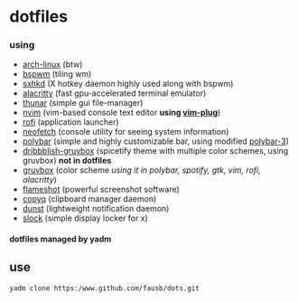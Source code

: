 # dotfiles

### using
- [arch-linux](https://wiki.archlinux.org/index.php/Arch_Linux) (btw)
- [bspwm](https://wiki.archlinux.org/index.php/bspwm) (tiling wm)
- [sxhkd](https://wiki.archlinux.org/index.php/Sxhkd) (X hotkey daemon highly used along with bspwm)
- [alacritty](https://github.com/alacritty/alacritty) (fast gpu-accelerated terminal emulator)
- [thunar](https://wiki.archlinux.org/index.php/thunar) (simple gui file-manager)
- [nvim](https://neovim.io/) (vim-based console text editor **using [vim-plug](https://github.com/junegunn/vim-plug)**)
- [rofi](https://github.com/davatorium/rofi) (application launcher)
- [neofetch](https://github.com/dylanaraps/neofetch) (console utility for seeing system information)
- [polybar](https://github.com/polybar/polybar) (simple and highly customizable bar, using modified [polybar-3](https://github.com/adi1090x/polybar-themes))
- [dribbblish-gruvbox](https://github.com/morpheusthewhite/spicetify-themes/tree/master/Dribbblish) (spicetify theme with multiple color schemes, using gruvbox) **not in dotfiles**
- [gruvbox](https://github.com/morhetz/gruvbox) (color scheme *using it in polybar, spotify, gtk, vim, rofi, alacritty*)
- [flameshot](https://github.com/flameshot-org/flameshot) (powerful screenshot software)
- [copyq](https://github.com/hluk/CopyQ) (clipboard manager daemon)
- [dunst](https://github.com/dunst-project/dunst) (lightweight notification daemon)
- [slock](https://tools.suckless.org/slock) (simple display locker for x)

#### dotfiles managed by yadm
## use

`yadm clone https:/www.github.com/fausb/dots.git`
